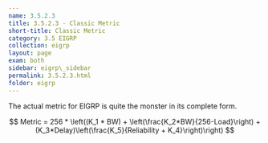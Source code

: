 ```yaml
---
name: 3.5.2.3
title: 3.5.2.3 - Classic Metric
short-title: Classic Metric
category: 3.5 EIGRP
collection: eigrp
layout: page
exam: both
sidebar: eigrp\_sidebar
permalink: 3.5.2.3.html
folder: eigrp
---
```


The actual metric for EIGRP is quite the monster in its complete form.

$$
Metric = 256 * \left((K_1 * BW) + \left(\frac{K_2*BW}{256-Load}\right) + (K_3*Delay)\left(\frac{K_5}{Reliability + K_4}\right)\right)
$$